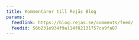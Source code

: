 ```yaml
---
title: Kommentarer till Rejås Blog
params:
  feedlink: https://blog.rejas.se/comments/feed/
  feedid: 56b231e934f9a114f82131757ca9fa87
---
```

